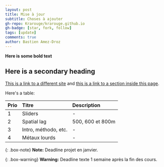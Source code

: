 ```yaml
---
layout: post
title: Mise à jour
subtitle: Choses à ajouter
gh-repo: Krarouge/krarouge.github.io
gh-badge: [star, fork, follow]
tags: [update]
comments: true
author: Bastien Amez-Droz
---
```



**Here is some bold text**

## Here is a secondary heading

[This is a link to a different site](https://deanattali.com/) and [this is a link to a section inside this page](#local-urls).

Here's a table:

| Prio | Titre | Description |
| :------ |:--- | :--- |
| 1 | Sliders | - |
| 2 | Spatial lag | 500, 600 et 800m |
| 3 | Intro, méthodo, etc. | - |
| 4 | Métaux lourds | - |



{: .box-note}
**Note:** Deadline projet en janvier.


{: .box-warning}
**Warning:** Deadline texte 1 semaine après la fin des cours.

